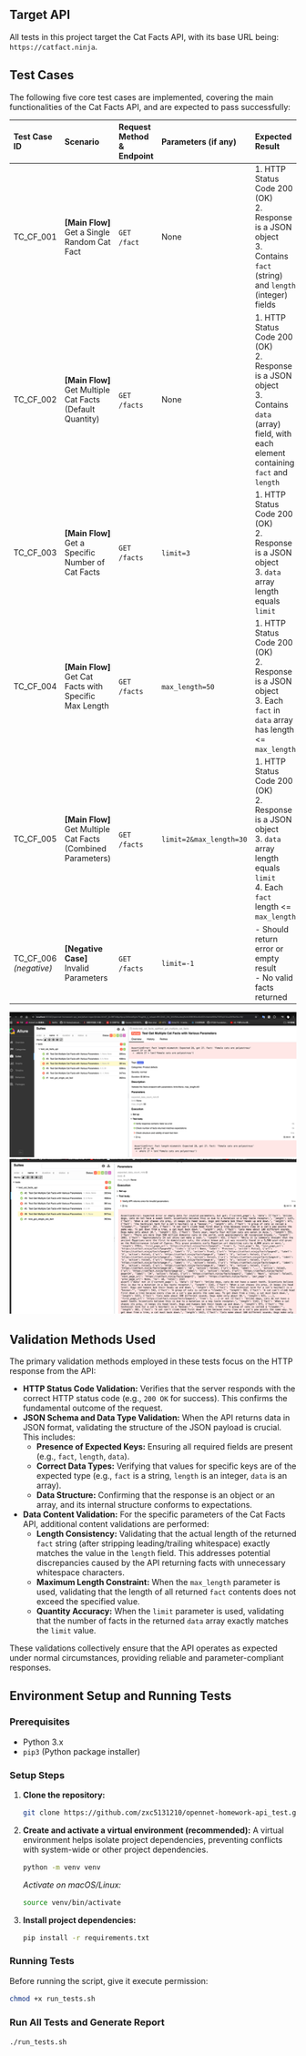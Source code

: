 ## Target API

All tests in this project target the Cat Facts API, with its base URL being: `https://catfact.ninja`.

## Test Cases

The following five core test cases are implemented, covering the main functionalities of the Cat Facts API, and are expected to pass successfully:

| Test Case ID           | Scenario                               | Request Method & Endpoint  | Parameters (if any)     | Expected Result                                                          | Validation Method                                                       |
|:-----------------------| :------------------------------------- | :----------------------- |:------------------------| :----------------------------------------------------------------------- | :---------------------------------------------------------------------- |
| TC_CF_001              | **[Main Flow]** Get a Single Random Cat Fact | `GET /fact`              | None                    | 1. HTTP Status Code 200 (OK) <br> 2. Response is a JSON object <br> 3. Contains `fact` (string) and `length` (integer) fields | 1. Check status code <br> 2. Check response JSON structure and data types <br> 3. Validate `fact` length matches `length` value (after stripping whitespace) |
| TC_CF_002              | **[Main Flow]** Get Multiple Cat Facts (Default Quantity) | `GET /facts`             | None                    | 1. HTTP Status Code 200 (OK) <br> 2. Response is a JSON object <br> 3. Contains `data` (array) field, with each element containing `fact` and `length` | 1. Check status code <br> 2. Check response JSON structure <br> 3. Validate `data` array element structure |
| TC_CF_003              | **[Main Flow]** Get a Specific Number of Cat Facts | `GET /facts`             | `limit=3`               | 1. HTTP Status Code 200 (OK) <br> 2. Response is a JSON object <br> 3. `data` array length equals `limit` | 1. Check status code <br> 2. Validate `data` array length matches `limit` |
| TC_CF_004              | **[Main Flow]** Get Cat Facts with Specific Max Length | `GET /facts`             | `max_length=50`         | 1. HTTP Status Code 200 (OK) <br> 2. Response is a JSON object <br> 3. Each `fact` in `data` array has length <= `max_length` | 1. Check status code <br> 2. Validate length of each `fact`             |
| TC_CF_005              | **[Main Flow]** Get Multiple Cat Facts (Combined Parameters) | `GET /facts`             | `limit=2&max_length=30` | 1. HTTP Status Code 200 (OK) <br> 2. Response is a JSON object <br> 3. `data` array length equals `limit` <br> 4. Each `fact` length <= `max_length` | 1. Check status code <br> 2. Validate `data` array length and length of each `fact` |
| TC_CF_006 *(negative)* | **[Negative Case]** Invalid Parameters        | `GET /facts`      | `limit=-1`               | - Should return error or empty result <br> - No valid facts returned                                              | - Assert absence of valid `data` or empty list <br> - Ensure graceful error or 4xx status             |

![allure-report_1.png](allure-report_1.png)
![allure-report_2.png](allure-report_2.png)

## Validation Methods Used

The primary validation methods employed in these tests focus on the HTTP response from the API:

* **HTTP Status Code Validation:** Verifies that the server responds with the correct HTTP status code (e.g., `200 OK` for success). This confirms the fundamental outcome of the request.
* **JSON Schema and Data Type Validation:** When the API returns data in JSON format, validating the structure of the JSON payload is crucial. This includes:
    * **Presence of Expected Keys:** Ensuring all required fields are present (e.g., `fact`, `length`, `data`).
    * **Correct Data Types:** Verifying that values for specific keys are of the expected type (e.g., `fact` is a string, `length` is an integer, `data` is an array).
    * **Data Structure:** Confirming that the response is an object or an array, and its internal structure conforms to expectations.
* **Data Content Validation:** For the specific parameters of the Cat Facts API, additional content validations are performed:
    * **Length Consistency:** Validating that the actual length of the returned `fact` string (after stripping leading/trailing whitespace) exactly matches the value in the `length` field. This addresses potential discrepancies caused by the API returning facts with unnecessary whitespace characters.
    * **Maximum Length Constraint:** When the `max_length` parameter is used, validating that the length of all returned `fact` contents does not exceed the specified value.
    * **Quantity Accuracy:** When the `limit` parameter is used, validating that the number of facts in the returned `data` array exactly matches the `limit` value.

These validations collectively ensure that the API operates as expected under normal circumstances, providing reliable and parameter-compliant responses.

## Environment Setup and Running Tests

### Prerequisites

* Python 3.x
* `pip3` (Python package installer)

### Setup Steps

1.  **Clone the repository:**
    ```bash
    git clone https://github.com/zxc5131210/opennet-homework-api_test.git
    ```
2.  **Create and activate a virtual environment (recommended):**
    A virtual environment helps isolate project dependencies, preventing conflicts with system-wide or other project dependencies.
    ```bash
    python -m venv venv
    ```
    *Activate on macOS/Linux:*
    ```bash
    source venv/bin/activate
    ```
3.  **Install project dependencies:**
    ```bash
    pip install -r requirements.txt
    ```

### Running Tests


Before running the script, give it execute permission:
```bash
chmod +x run_tests.sh
````
### Run All Tests and Generate Report
```bash
./run_tests.sh
```